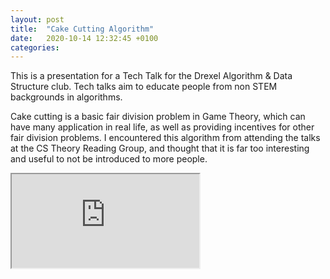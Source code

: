 ```yaml
---
layout: post
title:  "Cake Cutting Algorithm"
date:   2020-10-14 12:32:45 +0100
categories:
---
```


This is a presentation for a Tech Talk for the Drexel Algorithm & Data Structure club. Tech talks aim to educate people from non STEM backgrounds in algorithms.

Cake cutting is a basic fair division problem in Game Theory, which can have many application in real life, as well as providing incentives for other fair division problems. I encountered this algorithm from attending the talks at the CS Theory Reading Group, and thought that it is far too interesting and useful to not be introduced to more people.

<iframe src="https://drive.google.com/file/d/16MNVIxFmXgKZ3qUnyr1heqbOklMPB19T/preview" width=auto height=auto></iframe>
